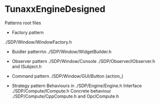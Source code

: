 # TunaxxEngineDesigned

Patterns root files

- Factory pattern

./SDP/Window/WindowFactory.h

- Buidler pattern\n
./SDP/Window/WidgetBuilder.h

- Observer pattern
./SDP/Window/Console
./SDP/Observer/IObserver.h and ISubject.h

- Command pattern
./SDP/Window/GUI/Button (action_)

- Strategy pattern
Behaviours in ./SDP/Engine/Engine.h
Interface ./SDP/Compute/ICompute.h
Concrete behaviour ./SDP/Compute/CppCompute.h and OpclCompute.h
